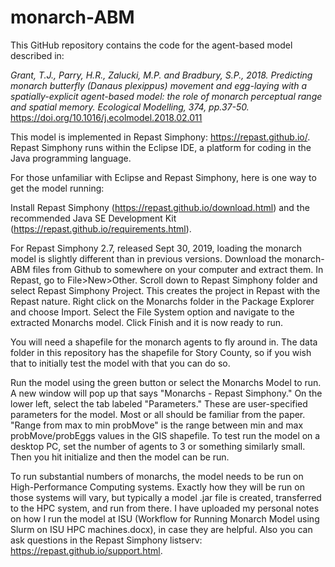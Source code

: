 # monarch-ABM
This GitHub repository contains the code for the agent-based model described in:  

<i>Grant, T.J., Parry, H.R., Zalucki, M.P. and Bradbury, S.P., 2018. Predicting monarch butterfly (Danaus plexippus) movement and egg-laying with a spatially-explicit agent-based model: the role of monarch perceptual range and spatial memory. Ecological Modelling, 374, pp.37-50.</i> https://doi.org/10.1016/j.ecolmodel.2018.02.011

This model is implemented in Repast Simphony: https://repast.github.io/. Repast Simphony runs within the Eclipse IDE, a platform for coding in the Java programming language. 

For those unfamiliar with Eclipse and Repast Simphony, here is one way to get the model running:

Install Repast Simphony (https://repast.github.io/download.html) and the recommended Java SE Development Kit (https://repast.github.io/requirements.html).  

For Repast Simphony 2.7, released Sept 30, 2019, loading the monarch model is slightly different than in previous versions.  Download the monarch-ABM files from Github to somewhere on your computer and extract them.  In Repast, go to File>New>Other. Scroll down to Repast Simphony folder and select Repast Simphony Project.  This creates the project in Repast with the Repast nature.  Right click on the Monarchs folder in the Package Explorer and choose Import.  Select the File System option and navigate to the extracted Monarchs model.  Click Finish and it is now ready to run.  

You will need a shapefile for the monarch agents to fly around in. The data folder in this repository has the shapefile for Story County, so if you wish that to initially test the model with that you can do so. 

Run the model using the green button or select the Monarchs Model to run. A new window will pop up that says "Monarchs - Repast Simphony." On the lower left, select the tab labeled "Parameters." These are user-specified parameters for the model. Most or all should be familiar from the paper. "Range from max to min probMove" is the range between min and max probMove/probEggs values in the GIS shapefile. To test run the model on a desktop PC, set the number of agents to 3 or something similarly small. Then you hit initialize and then the model can be run. 

To run substantial numbers of monarchs, the model needs to be run on High-Performance Computing systems. Exactly how they will be run on those systems will vary, but typically a model .jar file is created, transferred to the HPC system, and run from there. I have uploaded my personal notes on how I run the model at ISU (Workflow for Running Monarch Model using Slurm on ISU HPC machines.docx), in case they are helpful. Also you can ask questions in the Repast Simphony listserv: https://repast.github.io/support.html. 
